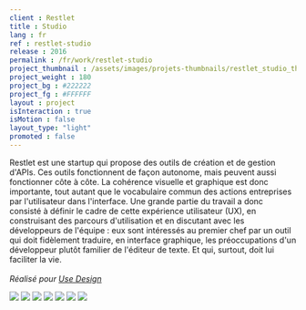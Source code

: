 ```yaml
---
client : Restlet
title : Studio
lang : fr
ref : restlet-studio
release : 2016
permalink : /fr/work/restlet-studio
project_thumbnail : /assets/images/projets-thumbnails/restlet_studio_thumb.webp
project_weight : 180
project_bg : #222222
project_fg : #FFFFFF
layout : project
isInteraction : true
isMotion : false
layout_type: "light"
promoted : false
---
```

Restlet est une startup qui propose des outils de création et de gestion d'APIs. Ces outils fonctionnent de façon autonome, mais peuvent aussi fonctionner côte à côte. La cohérence visuelle et graphique est donc importante, tout autant que le vocabulaire commun des actions entreprises par l'utilisateur dans l'interface. Une grande partie du travail a donc consisté à définir le cadre de cette expérience utilisateur (UX), en construisant des parcours d'utilisation et en discutant avec les développeurs de l'équipe : eux sont intéressés au premier chef par un outil qui doit fidèlement traduire, en interface graphique, les préoccupations d'un développeur plutôt familier de l'éditeur de texte. Et qui, surtout, doit lui faciliter la vie.
<br/><br/>
*Réalisé pour [Use Design](http://www.use.design)*

<img src="/assets/images/projets/restlet-webapps/restlet-apps-0.webp" loading="lazy"/>
<img src="/assets/images/projets/restlet-webapps/restlet-apps-1.webp" loading="lazy"/>
<img src="/assets/images/projets/restlet-webapps/restlet-apps-2.webp" loading="lazy"/>
<img src="/assets/images/projets/restlet-webapps/restlet-apps-3.webp" loading="lazy"/>
<img src="/assets/images/projets/restlet-webapps/restlet-apps-4.webp" loading="lazy"/>
<img src="/assets/images/projets/restlet-webapps/restlet-apps-5.webp" loading="lazy"/>
<img src="/assets/images/projets/restlet-webapps/restlet-apps-6.webp" loading="lazy"/>
